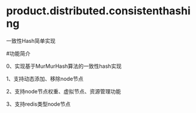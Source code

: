 # product.distributed.consistenthashing
一致性Hash简单实现

#功能简介

0、实现基于MurMurHash算法的一致性hash实现

1、支持动态添加、移除node节点

2、支持node节点权重、虚拟节点、资源管理功能

3、支持redis类型node节点